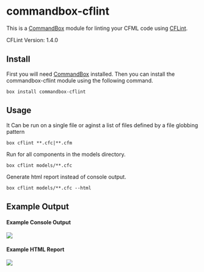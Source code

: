 # commandbox-cflint

This is a [CommandBox](https://www.ortussolutions.com/products/commandbox) module for linting your CFML code using [CFLint](https://github.com/cflint/CFLint).

CFLint Version: 1.4.0

## Install

First you will need [CommandBox](https://www.ortussolutions.com/products/commandbox) installed. Then you can install the commandbox-cflint module using the following command.

```
box install commandbox-cflint
```

## Usage

It Can be run on a single file or aginst a list of files defined by a file globbing pattern

```
box cflint **.cfc|**.cfm
```

Run for all components in the models directory.

```
box cflint models/**.cfc
```

Generate html report instead of console output.

```
box cflint models/**.cfc --html
```

## Example Output

#### Example Console Output

<img src="https://raw.githubusercontent.com/jsteinshouer/commandbox-cflint/master/examples/cflint-console-example.png" class="img-responsive" />

#### Example HTML Report

<img src="https://raw.githubusercontent.com/jsteinshouer/commandbox-cflint/master/examples/cflint-html-example.png" class="img-responsive" />